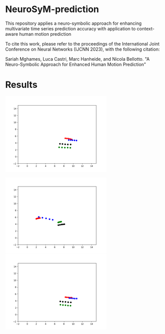 # NeuroSyM-prediction
This repository applies a neuro-symbolic approach for enhancing multivariate time series prediction accuracy with application to context-aware human motion prediction 


To cite this work, please refer to the proceedings of the International Joint Conference on Neural Networks (IJCNN 2023), with the following citation:

Sariah Mghames, Luca Castri, Marc Hanheide, and Nicola Bellotto. "A Neuro-Symbolic Approach for Enhanced Human Motion Prediction"


# Results
<p float="center">
  <img src="https://github.com/sariahmghames/NeuroSyM-prediction/blob/main/NeuroSyM-sgan/neurosgan_images/zara01_gt_8ts_neurosym.gif" width="320" height="240" /> 
</p>

<p float="left">
  <img src="https://github.com/sariahmghames/NeuroSyM-prediction/blob/main/NeuroSyM-sgan/neurosgan_images/zara01_pred_8ts_sgan.gif" width="320" height="240" />
  <img src="https://github.com/sariahmghames/NeuroSyM-prediction/blob/main/NeuroSyM-sgan/neurosgan_images/zara01_pred_8ts_neurosym.gif" width="320" height="240" />
</p>

